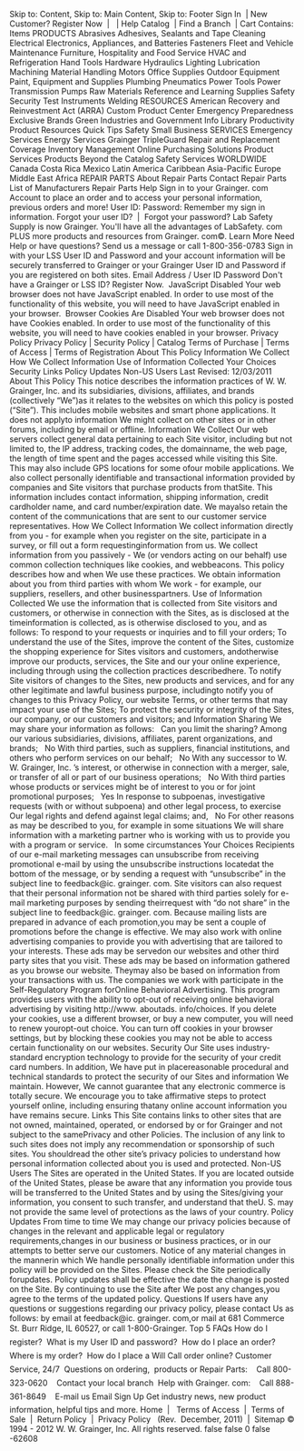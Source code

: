 Skip to: Content, Skip to: Main Content, Skip to: Footer Sign In  | New Customer? Register Now  |   | Help Catalog  | Find a Branch  | Cart Contains: Items PRODUCTS Abrasives Adhesives, Sealants and Tape Cleaning Electrical Electronics, Appliances, and Batteries Fasteners Fleet and Vehicle Maintenance Furniture, Hospitality and Food Service HVAC and Refrigeration Hand Tools Hardware Hydraulics Lighting Lubrication Machining Material Handling Motors Office Supplies Outdoor Equipment Paint, Equipment and Supplies Plumbing Pneumatics Power Tools Power Transmission Pumps Raw Materials Reference and Learning Supplies Safety Security Test Instruments Welding RESOURCES American Recovery and Reinvestment Act (ARRA) Custom Product Center Emergency Preparedness Exclusive Brands Green Industries and Government Info Library Productivity Product Resources Quick Tips Safety Small Business SERVICES Emergency Services Energy Services Grainger TripleGuard Repair and Replacement Coverage Inventory Management Online Purchasing Solutions Product Services Products Beyond the Catalog Safety Services WORLDWIDE Canada Costa Rica Mexico Latin America Caribbean Asia-Pacific Europe Middle East Africa REPAIR PARTS About Repair Parts Contact Repair Parts List of Manufacturers Repair Parts Help Sign in to your Grainger. com Account to place an order and to access your personal information, previous orders and more! User ID: Password: Remember my sign in information. Forgot your user ID?  |  Forgot your password? Lab Safety Supply is now Grainger. You'll have all the advantages of LabSafety. com PLUS more products and resources from Grainger. com©. Learn More Need Help or have questions? Send us a message or call 1-800-356-0783 Sign in with your LSS User ID and Password and your account information will be securely transferred to Grainger or your Grainger User ID and Password if you are registered on both sites. Email Address / User ID Password Don't have a Grainger or LSS ID? Register Now.  JavaScript Disabled Your web browser does not have JavaScript enabled. In order to use most of the functionality of this website, you will need to have JavaScript enabled in your browser.  Browser Cookies Are Disabled Your web browser does not have Cookies enabled. In order to use most of the functionality of this website, you will need to have cookies enabled in your browser. Privacy Policy Privacy Policy | Security Policy | Catalog Terms of Purchase | Terms of Access | Terms of Registration About This Policy Information We Collect How We Collect Information Use of Information Collected Your Choices Security Links Policy Updates Non-US Users Last Revised: 12/03/2011 About This Policy This notice describes the information practices of W. W. Grainger, Inc. and its subsidiaries, divisions, affiliates, and brands (collectively “We”)as it relates to the websites on which this policy is posted (“Site”). This includes mobile websites and smart phone applications. It does not applyto information We might collect on other sites or in other forums, including by email or offline. Information We Collect Our web servers collect general data pertaining to each Site visitor, including but not limited to, the IP address, tracking codes, the domainname, the web page, the length of time spent and the pages accessed while visiting this Site. This may also include GPS locations for some ofour mobile applications. We also collect personally identifiable and transactional information provided by companies and Site visitors that purchase products from thatSite. This information includes contact information, shipping information, credit cardholder name, and card number/expiration date. We mayalso retain the content of the communications that are sent to our customer service representatives. How We Collect Information We collect information directly from you - for example when you register on the site, participate in a survey, or fill out a form requestinginformation from us. We collect information from you passively - We (or vendors acting on our behalf) use common collection techniques like cookies, and webbeacons. This policy describes how and when We use these practices. We obtain information about you from third parties with whom We work - for example, our suppliers, resellers, and other businesspartners. Use of Information Collected We use the information that is collected from Site visitors and customers, or otherwise in connection with the Sites, as is disclosed at the timeinformation is collected, as is otherwise disclosed to you, and as follows: To respond to your requests or inquiries and to fill your orders; To understand the use of the Sites, improve the content of the Sites, customize the shopping experience for Sites visitors and customers, andotherwise improve our products, services, the Site and our your online experience, including through using the collection practices describedhere. To notify Site visitors of changes to the Sites, new products and services, and for any other legitimate and lawful business purpose, includingto notify you of changes to this Privacy Policy, our website Terms, or other terms that may impact your use of the Sites; To protect the security or integrity of the Sites, our company, or our customers and visitors; and Information Sharing We may share your information as follows:   Can you limit the sharing? Among our various subsidiaries, divisions, affiliates, parent organizations, and brands;   No With third parties, such as suppliers, financial institutions, and others who perform services on our behalf;   No With any successor to W. W. Grainger, Inc. ’s interest, or otherwise in connection with a merger, sale, or transfer of all or part of our business operations;   No With third parties whose products or services might be of interest to you or for joint promotional purposes;   Yes In response to subpoenas, investigative requests (with or without subpoena) and other legal process, to exercise Our legal rights and defend against legal claims; and,   No For other reasons as may be described to you, for example in some situations We will share information with a marketing partner who is working with us to provide you with a program or service.   In some circumstances Your Choices Recipients of our e-mail marketing messages can unsubscribe from receiving promotional e-mail by using the unsubscribe instructions locatedat the bottom of the message, or by sending a request with “unsubscribe” in the subject line to feedback@ic. grainger. com. Site visitors can also request that their personal information not be shared with third parties solely for e-mail marketing purposes by sending theirrequest with “do not share” in the subject line to feedback@ic. grainger. com. Because mailing lists are prepared in advance of each promotion,you may be sent a couple of promotions before the change is effective. We may also work with online advertising companies to provide you with advertising that are tailored to your interests. These ads may be servedon our websites and other third party sites that you visit. These ads may be based on information gathered as you browse our website. Theymay also be based on information from your transactions with us. The companies we work with participate in the Self-Regulatory Program forOnline Behavioral Advertising. This program provides users with the ability to opt-out of receiving online behavioral advertising by visiting http://www. aboutads. info/choices. If you delete your cookies, use a different browser, or buy a new computer, you will need to renew youropt-out choice. You can turn off cookies in your browser settings, but by blocking these cookies you may not be able to access certain functionality on our websites. Security Our Site uses industry-standard encryption technology to provide for the security of your credit card numbers. In addition, We have put in placereasonable procedural and technical standards to protect the security of our Sites and information We maintain. However, We cannot guarantee that any electronic commerce is totally secure. We encourage you to take affirmative steps to protect yourself online, including ensuring thatany online account information you have remains secure. Links This Site contains links to other sites that are not owned, maintained, operated, or endorsed by or for Grainger and not subject to the samePrivacy and other Policies. The inclusion of any link to such sites does not imply any recommendation or sponsorship of such sites. You shouldread the other site’s privacy policies to understand how personal information collected about you is used and protected. Non-US Users The Sites are operated in the United States. If you are located outside of the United States, please be aware that any information you provide tous will be transferred to the United States and by using the Sites/giving your information, you consent to such transfer, and understand that theU. S. may not provide the same level of protections as the laws of your country. Policy Updates From time to time We may change our privacy policies because of changes in the relevant and applicable legal or regulatory requirements,changes in our business or business practices, or in our attempts to better serve our customers. Notice of any material changes in the mannerin which We handle personally identifiable information under this policy will be provided on the Sites. Please check the Site periodically forupdates. Policy updates shall be effective the date the change is posted on the Site. By continuing to use the Site after We post any changes,you agree to the terms of the updated policy. Questions If users have any questions or suggestions regarding our privacy policy, please contact Us as follows: by email at feedback@ic. grainger. com,or mail at 681 Commerce St. Burr Ridge, IL 60527, or call 1-800-Grainger. Top 5 FAQs How do I register?  What is my User ID and password?  How do I place an order?  Where is my order?  How do I place a Will Call order online? Customer Service, 24/7  Questions on ordering,  products or Repair Parts:    Call 800-323-0620    Contact your local branch  Help with Grainger. com:    Call 888-361-8649    E-mail us Email Sign Up Get industry news, new product information, helpful tips and more. Home  |   Terms of Access  |  Terms of Sale  |  Return Policy  |  Privacy Policy   (Rev.  December, 2011)  |  Sitemap © 1994 - 2012 W. W. Grainger, Inc. All rights reserved. false false 0 false -62608